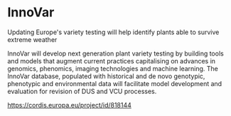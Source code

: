# InnoVar

Updating Europe's variety testing will help identify plants able to survive extreme weather

InnoVar will develop next generation plant variety testing by building tools and models that augment current practices capitalising on advances in genomics, phenomics, imaging technologies and machine learning. The InnoVar database, populated with historical and de novo genotypic, phenotypic and environmental data will facilitate model development and evaluation for revision of DUS and VCU processes.

https://cordis.europa.eu/project/id/818144
